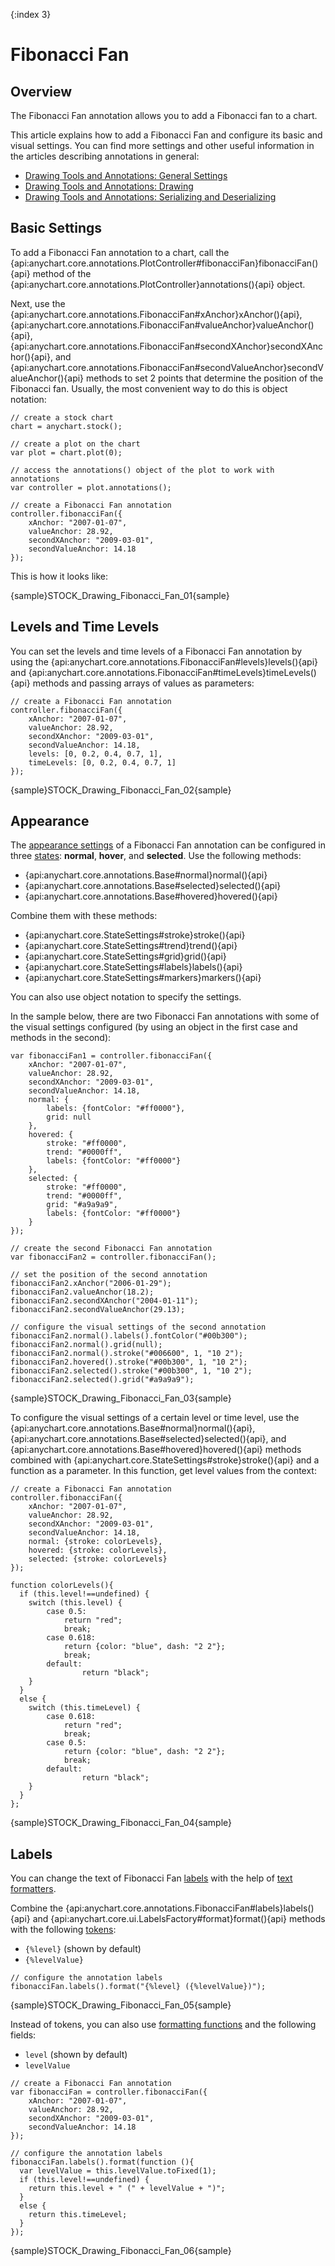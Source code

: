 {:index 3}
# Fibonacci Fan

## Overview

The Fibonacci Fan annotation allows you to add a Fibonacci fan to a chart.

This article explains how to add a Fibonacci Fan and configure its basic and visual settings. You can find more settings and other useful information in the articles describing annotations in general:

* [Drawing Tools and Annotations: General Settings](General_Settings)
* [Drawing Tools and Annotations: Drawing](Drawing)
* [Drawing Tools and Annotations: Serializing and Deserializing](Serializing_Deserializing)

## Basic Settings

To add a Fibonacci Fan annotation to a chart, call the {api:anychart.core.annotations.PlotController#fibonacciFan}fibonacciFan(){api} method of the {api:anychart.core.annotations.PlotController}annotations(){api} object.

Next, use the {api:anychart.core.annotations.FibonacciFan#xAnchor}xAnchor(){api}, {api:anychart.core.annotations.FibonacciFan#valueAnchor}valueAnchor(){api}, {api:anychart.core.annotations.FibonacciFan#secondXAnchor}secondXAnchor(){api}, and {api:anychart.core.annotations.FibonacciFan#secondValueAnchor}secondValueAnchor(){api} methods to set 2 points that determine the position of the Fibonacci fan. Usually, the most convenient way to do this is object notation:

```
// create a stock chart
chart = anychart.stock();

// create a plot on the chart
var plot = chart.plot(0);

// access the annotations() object of the plot to work with annotations
var controller = plot.annotations();

// create a Fibonacci Fan annotation
controller.fibonacciFan({
    xAnchor: "2007-01-07",
    valueAnchor: 28.92,
    secondXAnchor: "2009-03-01",
    secondValueAnchor: 14.18
});
```

This is how it looks like:

{sample}STOCK\_Drawing\_Fibonacci\_Fan\_01{sample}

## Levels and Time Levels

You can set the levels and time levels of a Fibonacci Fan annotation by using the {api:anychart.core.annotations.FibonacciFan#levels}levels(){api} and {api:anychart.core.annotations.FibonacciFan#timeLevels}timeLevels(){api} methods and passing arrays of values as parameters:

```
// create a Fibonacci Fan annotation
controller.fibonacciFan({
    xAnchor: "2007-01-07",
    valueAnchor: 28.92,
    secondXAnchor: "2009-03-01",
    secondValueAnchor: 14.18,
    levels: [0, 0.2, 0.4, 0.7, 1],
    timeLevels: [0, 0.2, 0.4, 0.7, 1]
});
```

{sample}STOCK\_Drawing\_Fibonacci\_Fan\_02{sample}

## Appearance

The [appearance settings](../../Appearance_Settings) of a Fibonacci Fan annotation can be configured in three [states](../../../Common_Settings/Interactivity/States): **normal**, **hover**, and **selected**. Use the following methods:

* {api:anychart.core.annotations.Base#normal}normal(){api} 
* {api:anychart.core.annotations.Base#selected}selected(){api} 
* {api:anychart.core.annotations.Base#hovered}hovered(){api}

Combine them with these methods:

* {api:anychart.core.StateSettings#stroke}stroke(){api}
* {api:anychart.core.StateSettings#trend}trend(){api}
* {api:anychart.core.StateSettings#grid}grid(){api}
* {api:anychart.core.StateSettings#labels}labels(){api}
* {api:anychart.core.StateSettings#markers}markers(){api}

You can also use object notation to specify the settings.

In the sample below, there are two Fibonacci Fan annotations with some of the visual settings configured (by using an object in the first case and methods in the second):

```
var fibonacciFan1 = controller.fibonacciFan({
    xAnchor: "2007-01-07",
    valueAnchor: 28.92,
    secondXAnchor: "2009-03-01",
    secondValueAnchor: 14.18,
    normal: {
        labels: {fontColor: "#ff0000"},
        grid: null
    },
    hovered: {
        stroke: "#ff0000",
        trend: "#0000ff",
        labels: {fontColor: "#ff0000"}
    },
    selected: {
        stroke: "#ff0000",
        trend: "#0000ff",
        grid: "#a9a9a9",
        labels: {fontColor: "#ff0000"} 
    }       
});

// create the second Fibonacci Fan annotation
var fibonacciFan2 = controller.fibonacciFan();

// set the position of the second annotation
fibonacciFan2.xAnchor("2006-01-29");
fibonacciFan2.valueAnchor(18.2);
fibonacciFan2.secondXAnchor("2004-01-11");
fibonacciFan2.secondValueAnchor(29.13);
 
// configure the visual settings of the second annotation
fibonacciFan2.normal().labels().fontColor("#00b300");
fibonacciFan2.normal().grid(null);
fibonacciFan2.normal().stroke("#006600", 1, "10 2");
fibonacciFan2.hovered().stroke("#00b300", 1, "10 2");
fibonacciFan2.selected().stroke("#00b300", 1, "10 2");
fibonacciFan2.selected().grid("#a9a9a9");
```

{sample}STOCK\_Drawing\_Fibonacci\_Fan\_03{sample}

To configure the visual settings of a certain level or time level, use the {api:anychart.core.annotations.Base#normal}normal(){api}, {api:anychart.core.annotations.Base#selected}selected(){api}, and {api:anychart.core.annotations.Base#hovered}hovered(){api} methods combined with {api:anychart.core.StateSettings#stroke}stroke(){api} and a function as a parameter. In this function, get level values from the context:

```
// create a Fibonacci Fan annotation
controller.fibonacciFan({
    xAnchor: "2007-01-07",
    valueAnchor: 28.92,
    secondXAnchor: "2009-03-01",
    secondValueAnchor: 14.18,
    normal: {stroke: colorLevels},
    hovered: {stroke: colorLevels},
    selected: {stroke: colorLevels}
});

function colorLevels(){
  if (this.level!==undefined) {
    switch (this.level) {
        case 0.5:
            return "red";
            break;
        case 0.618:
            return {color: "blue", dash: "2 2"};
            break;
        default:
                return "black";
    }
  }
  else {
    switch (this.timeLevel) {
        case 0.618:
            return "red";
            break;
        case 0.5:
            return {color: "blue", dash: "2 2"};
            break;
        default:
                return "black";
    }
  }
};
```

{sample}STOCK\_Drawing\_Fibonacci\_Fan\_04{sample}

## Labels

You can change the text of Fibonacci Fan [labels](../../Common_Settings/Labels) with the help of [text formatters](../../Common_Settings/Text_Formatters).

Combine the {api:anychart.core.annotations.FibonacciFan#labels}labels(){api} and {api:anychart.core.ui.LabelsFactory#format}format(){api} methods with the following [tokens](../../Common_Settings/Text_Formatters#string_tokens):

* `{%level}` (shown by default)
* `{%levelValue}`

```
// configure the annotation labels
fibonacciFan.labels().format("{%level} ({%levelValue})");
```

{sample}STOCK\_Drawing\_Fibonacci\_Fan\_05{sample}

Instead of tokens, you can also use [formatting functions](../../Common_Settings/Text_Formatters#formatting_functions) and the following fields:

* `level` (shown by default)
* `levelValue`

```
// create a Fibonacci Fan annotation
var fibonacciFan = controller.fibonacciFan({
    xAnchor: "2007-01-07",
    valueAnchor: 28.92,
    secondXAnchor: "2009-03-01",
    secondValueAnchor: 14.18
});

// configure the annotation labels
fibonacciFan.labels().format(function (){
  var levelValue = this.levelValue.toFixed(1);
  if (this.level!==undefined) {
    return this.level + " (" + levelValue + ")";
  }
  else {
    return this.timeLevel;
  }
});
```

{sample}STOCK\_Drawing\_Fibonacci\_Fan\_06{sample}